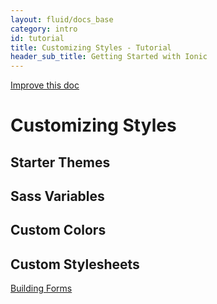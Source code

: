 ```yaml
---
layout: fluid/docs_base
category: intro
id: tutorial
title: Customizing Styles - Tutorial
header_sub_title: Getting Started with Ionic
---
```


<a class="improve-v2-docs" href='https://github.com/ionic-team/ionic-site/edit/ionic2/docs//guide/adding-pages/index.md'>
Improve this doc
</a>

# Customizing Styles

## Starter Themes

## Sass Variables

## Custom Colors

## Custom Stylesheets


<a href="../building-forms/" class="btn btn-primary" role="button">Building Forms</a>
